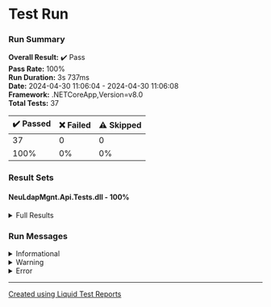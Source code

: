 ﻿
# Test Run
### Run Summary

<p>
<strong>Overall Result:</strong> ✔️ Pass <br />
<strong>Pass Rate:</strong> 100% <br />
<strong>Run Duration:</strong> 3s 737ms <br />
<strong>Date:</strong> 2024-04-30 11:06:04 - 2024-04-30 11:06:08 <br />
<strong>Framework:</strong> .NETCoreApp,Version=v8.0 <br />
<strong>Total Tests:</strong> 37 <br />
</p>

<table>
<thead>
<tr>
<th>✔️ Passed</th>
<th>❌ Failed</th>
<th>⚠️ Skipped</th>
</tr>
</thead>
<tbody>
<tr>
<td>37</td>
<td>0</td>
<td>0</td>
</tr>
<tr>
<td>100%</td>
<td>0%</td>
<td>0%</td>
</tr>
</tbody>
</table>

### Result Sets
#### NeuLdapMgnt.Api.Tests.dll - 100%
<details>
<summary>Full Results</summary>
<table>
<thead>
<tr>
<th>Result</th>
<th>Test</th>
<th>Duration</th>
</tr>
</thead>
<tr>
<td> ✔️ Passed </td>
<td>TestExportDatabase</td>
<td>161ms</td>
</tr>
<tr>
<td> ✔️ Passed </td>
<td>TestImportDatabase</td>
<td>56ms</td>
</tr>
<tr>
<td> ✔️ Passed </td>
<td>TestPasswordChecking</td>
<td>359ms</td>
</tr>
<tr>
<td> ✔️ Passed </td>
<td>TestTryAddEntity</td>
<td>34ms</td>
</tr>
<tr>
<td> ✔️ Passed </td>
<td>TestTryAddAndGetEntityHiddenAttribute</td>
<td>12ms</td>
</tr>
<tr>
<td> ✔️ Passed </td>
<td>TestTryAddDuplicateEntity</td>
<td>10ms</td>
</tr>
<tr>
<td> ✔️ Passed </td>
<td>TestTryAddAndGetEntity</td>
<td>31ms</td>
</tr>
<tr>
<td> ✔️ Passed </td>
<td>TestTryAddAndGetEntities</td>
<td>21ms</td>
</tr>
<tr>
<td> ✔️ Passed </td>
<td>TestTryAddAndGetEntitiesOverwrite</td>
<td>32ms</td>
</tr>
<tr>
<td> ✔️ Passed </td>
<td>TestTryDeleteEntity</td>
<td>27ms</td>
</tr>
<tr>
<td> ✔️ Passed </td>
<td>TestTryModifyEntity</td>
<td>15ms</td>
</tr>
<tr>
<td> ✔️ Passed </td>
<td>TestTryModifyEntityNullableAttribute</td>
<td>12ms</td>
</tr>
<tr>
<td> ✔️ Passed </td>
<td>TestGetDisplayNameOfEntity</td>
<td>22ms</td>
</tr>
<tr>
<td> ✔️ Passed </td>
<td>TestGetPasswordOfEntity</td>
<td>468ms</td>
</tr>
<tr>
<td> ✔️ Passed </td>
<td>TestSetAndGetMembersOfGroup</td>
<td>10ms</td>
</tr>
<tr>
<td> ✔️ Passed </td>
<td>TestSetMembersOfGroupToEmpty</td>
<td>7ms</td>
</tr>
<tr>
<td> ✔️ Passed </td>
<td>TestTryAddAndRemoveGroup</td>
<td>5ms</td>
</tr>
<tr>
<td> ✔️ Passed </td>
<td>TestTryAddEntityToGroup</td>
<td>18ms</td>
</tr>
<tr>
<td> ✔️ Passed </td>
<td>TestTryAddEntitiesToGroup</td>
<td>17ms</td>
</tr>
<tr>
<td> ✔️ Passed </td>
<td>TestTryRemoveEntityFromGroup</td>
<td>16ms</td>
</tr>
<tr>
<td> ✔️ Passed </td>
<td>TestTryRemoveEntitiesFromGroup</td>
<td>13ms</td>
</tr>
<tr>
<td> ✔️ Passed </td>
<td>TestTrySetValue</td>
<td>9ms</td>
</tr>
<tr>
<td> ✔️ Passed </td>
<td>TestTrySetValueEmptyValue</td>
<td>6ms</td>
</tr>
<tr>
<td> ✔️ Passed </td>
<td>TestTrySetAndGetValue</td>
<td>10ms</td>
</tr>
<tr>
<td> ✔️ Passed </td>
<td>TestTryUnsetValue</td>
<td>10ms</td>
</tr>
<tr>
<td> ✔️ Passed </td>
<td>TestTryGetAllValues</td>
<td>15ms</td>
</tr>
<tr>
<td> ✔️ Passed </td>
<td>TestNoAuthorizationHeader</td>
<td>122ms</td>
</tr>
<tr>
<td> ✔️ Passed </td>
<td>TestWrongAuthorizationHeader</td>
<td>47ms</td>
</tr>
<tr>
<td> ✔️ Passed </td>
<td>TestWrongUsername</td>
<td>8ms</td>
</tr>
<tr>
<td> ✔️ Passed </td>
<td>TestWrongDefaultAdminPassword</td>
<td>865ms</td>
</tr>
<tr>
<td> ✔️ Passed </td>
<td>TestCorrectDefaultAdminCredentialsAndResultToken</td>
<td>325ms</td>
</tr>
<tr>
<td> ✔️ Passed </td>
<td>TestWrongAdminPassword</td>
<td>131ms</td>
</tr>
<tr>
<td> ✔️ Passed </td>
<td>TestCorrectAdminCredentialsAndResultToken</td>
<td>141ms</td>
</tr>
<tr>
<td> ✔️ Passed </td>
<td>TestMissingToken</td>
<td>5ms</td>
</tr>
<tr>
<td> ✔️ Passed </td>
<td>TestInvalidToken</td>
<td>2ms</td>
</tr>
<tr>
<td> ✔️ Passed </td>
<td>TestExpiredToken</td>
<td>5ms</td>
</tr>
<tr>
<td> ✔️ Passed </td>
<td>TestValidToken</td>
<td>3ms</td>
</tr>
</tbody>
</table>
</details>

### Run Messages
<details>
<summary>Informational</summary>
<pre><code>
</code></pre>
</details>

<details>
<summary>Warning</summary>
<pre><code>
</code></pre>
</details>

<details>
<summary>Error</summary>
<pre><code>
</code></pre>
</details>



----

[Created using Liquid Test Reports](https://github.com/kurtmkurtm/LiquidTestReports)
